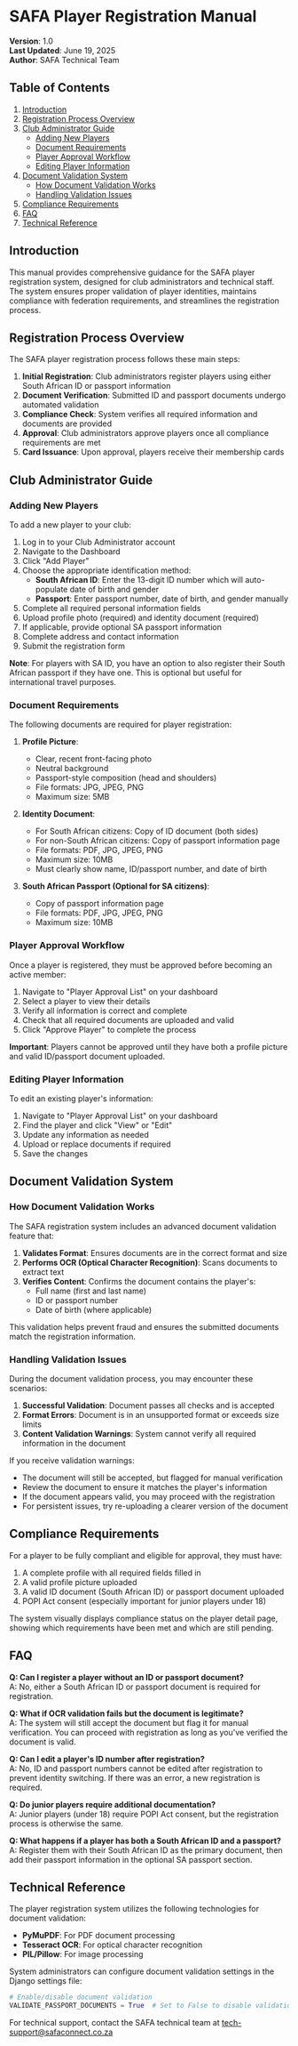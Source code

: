 # SAFA Player Registration Manual

**Version**: 1.0  
**Last Updated**: June 19, 2025  
**Author**: SAFA Technical Team

## Table of Contents

1. [Introduction](#introduction)
2. [Registration Process Overview](#registration-process-overview)
3. [Club Administrator Guide](#club-administrator-guide)
   - [Adding New Players](#adding-new-players)
   - [Document Requirements](#document-requirements)
   - [Player Approval Workflow](#player-approval-workflow)
   - [Editing Player Information](#editing-player-information)
4. [Document Validation System](#document-validation-system)
   - [How Document Validation Works](#how-document-validation-works)
   - [Handling Validation Issues](#handling-validation-issues)
5. [Compliance Requirements](#compliance-requirements)
6. [FAQ](#faq)
7. [Technical Reference](#technical-reference)

## Introduction

This manual provides comprehensive guidance for the SAFA player registration system, designed for club administrators and technical staff. The system ensures proper validation of player identities, maintains compliance with federation requirements, and streamlines the registration process.

## Registration Process Overview

The SAFA player registration process follows these main steps:

1. **Initial Registration**: Club administrators register players using either South African ID or passport information
2. **Document Verification**: Submitted ID and passport documents undergo automated validation
3. **Compliance Check**: System verifies all required information and documents are provided
4. **Approval**: Club administrators approve players once all compliance requirements are met
5. **Card Issuance**: Upon approval, players receive their membership cards

## Club Administrator Guide

### Adding New Players

To add a new player to your club:

1. Log in to your Club Administrator account
2. Navigate to the Dashboard
3. Click "Add Player"
4. Choose the appropriate identification method:
   - **South African ID**: Enter the 13-digit ID number which will auto-populate date of birth and gender
   - **Passport**: Enter passport number, date of birth, and gender manually
5. Complete all required personal information fields
6. Upload profile photo (required) and identity document (required)
7. If applicable, provide optional SA passport information
8. Complete address and contact information
9. Submit the registration form

**Note**: For players with SA ID, you have an option to also register their South African passport if they have one. This is optional but useful for international travel purposes.

### Document Requirements

The following documents are required for player registration:

1. **Profile Picture**:
   - Clear, recent front-facing photo
   - Neutral background
   - Passport-style composition (head and shoulders)
   - File formats: JPG, JPEG, PNG
   - Maximum size: 5MB

2. **Identity Document**:
   - For South African citizens: Copy of ID document (both sides)
   - For non-South African citizens: Copy of passport information page
   - File formats: PDF, JPG, JPEG, PNG
   - Maximum size: 10MB
   - Must clearly show name, ID/passport number, and date of birth

3. **South African Passport (Optional for SA citizens)**:
   - Copy of passport information page
   - File formats: PDF, JPG, JPEG, PNG
   - Maximum size: 10MB

### Player Approval Workflow

Once a player is registered, they must be approved before becoming an active member:

1. Navigate to "Player Approval List" on your dashboard
2. Select a player to view their details
3. Verify all information is correct and complete
4. Check that all required documents are uploaded and valid
5. Click "Approve Player" to complete the process

**Important**: Players cannot be approved until they have both a profile picture and valid ID/passport document uploaded.

### Editing Player Information

To edit an existing player's information:

1. Navigate to "Player Approval List" on your dashboard
2. Find the player and click "View" or "Edit"
3. Update any information as needed
4. Upload or replace documents if required
5. Save the changes

## Document Validation System

### How Document Validation Works

The SAFA registration system includes an advanced document validation feature that:

1. **Validates Format**: Ensures documents are in the correct format and size
2. **Performs OCR (Optical Character Recognition)**: Scans documents to extract text
3. **Verifies Content**: Confirms the document contains the player's:
   - Full name (first and last name)
   - ID or passport number
   - Date of birth (where applicable)

This validation helps prevent fraud and ensures the submitted documents match the registration information.

### Handling Validation Issues

During the document validation process, you may encounter these scenarios:

1. **Successful Validation**: Document passes all checks and is accepted
2. **Format Errors**: Document is in an unsupported format or exceeds size limits
3. **Content Validation Warnings**: System cannot verify all required information in the document

If you receive validation warnings:
- The document will still be accepted, but flagged for manual verification
- Review the document to ensure it matches the player's information
- If the document appears valid, you may proceed with the registration
- For persistent issues, try re-uploading a clearer version of the document

## Compliance Requirements

For a player to be fully compliant and eligible for approval, they must have:

1. A complete profile with all required fields filled in
2. A valid profile picture uploaded
3. A valid ID document (South African ID) or passport document uploaded
4. POPI Act consent (especially important for junior players under 18)

The system visually displays compliance status on the player detail page, showing which requirements have been met and which are still pending.

## FAQ

**Q: Can I register a player without an ID or passport document?**  
A: No, either a South African ID or passport document is required for registration.

**Q: What if OCR validation fails but the document is legitimate?**  
A: The system will still accept the document but flag it for manual verification. You can proceed with registration as long as you've verified the document is valid.

**Q: Can I edit a player's ID number after registration?**  
A: No, ID and passport numbers cannot be edited after registration to prevent identity switching. If there was an error, a new registration is required.

**Q: Do junior players require additional documentation?**  
A: Junior players (under 18) require POPI Act consent, but the registration process is otherwise the same.

**Q: What happens if a player has both a South African ID and a passport?**  
A: Register them with their South African ID as the primary document, then add their passport information in the optional SA passport section.

## Technical Reference

The player registration system utilizes the following technologies for document validation:

- **PyMuPDF**: For PDF document processing
- **Tesseract OCR**: For optical character recognition
- **PIL/Pillow**: For image processing

System administrators can configure document validation settings in the Django settings file:

```python
# Enable/disable document validation
VALIDATE_PASSPORT_DOCUMENTS = True  # Set to False to disable validation
```

For technical support, contact the SAFA technical team at tech-support@safaconnect.co.za
